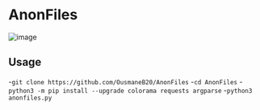 # AnonFiles

![image](https://github.com/OusmaneB20/AnonFiles/assets/132360962/66474384-c30c-47f0-b2aa-c46e9f8f8fce)

## Usage
-`git clone https://github.com/OusmaneB20/AnonFiles`
-`cd AnonFiles`
-`python3 -m pip install --upgrade colorama requests argparse`
-`python3 anonfiles.py`
